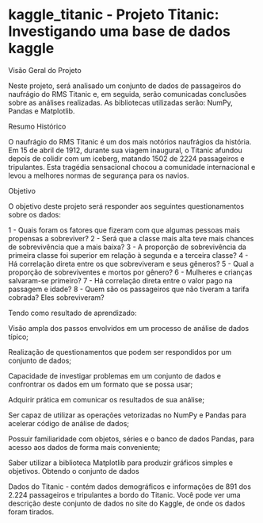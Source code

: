 # kaggle_titanic - Projeto Titanic: Investigando uma base de dados kaggle

Visão Geral do Projeto

Neste projeto, será analisado um conjunto de dados de passageiros do naufrágio do RMS Titanic e, em seguida, serão comunicadas conclusões sobre as análises realizadas. As bibliotecas utilizadas serão: NumPy, Pandas e Matplotlib.

Resumo Histórico

O naufrágio do RMS Titanic é um dos mais notórios naufrágios da história. Em 15 de abril de 1912, durante sua viagem inaugural, o Titanic afundou depois de colidir com um iceberg, matando 1502 de 2224 passageiros e tripulantes. Esta tragédia sensacional chocou a comunidade internacional e levou a melhores normas de segurança para os navios.

Objetivo

O objetivo deste projeto será responder aos seguintes questionamentos sobre os dados:

1 - Quais foram os fatores que fizeram com que algumas pessoas mais propensas a sobreviver?
2 - Será que a classe mais alta teve mais chances de sobrevivência que a mais baixa?
3 - A proporção de sobrevivência da primeira classe foi superior em relação à segunda e a terceira classe?
4 - Há correlação direta entre os que sobreviveram e seus gêneros?
5 - Qual a proporção de sobreviventes e mortos por gênero?
6 - Mulheres e crianças salvaram-se primeiro?
7 - Há correlação direta entre o valor pago na passagem e idade?
8 - Quem são os passageiros que não tiveram a tarifa cobrada? Eles sobreviveram?

Tendo como resultado de aprendizado:

Visão ampla dos passos envolvidos em um processo de análise de dados típico;

Realização de questionamentos que podem ser respondidos por um conjunto de dados;

Capacidade de investigar problemas em um conjunto de dados e confrontrar os dados em um formato que se possa usar;

Adquirir prática em comunicar os resultados de sua análise;

Ser capaz de utilizar as operações vetorizadas no NumPy e Pandas para acelerar código de análise de dados;

Possuir familiaridade com objetos, séries e o banco de dados Pandas, para acesso aos dados de forma mais conveniente;

Saber utilizar a biblioteca Matplotlib para produzir gráficos simples e objetivos.
Obtendo o conjunto de dados

Dados do Titanic - contém dados demográficos e informações de 891 dos 2.224 passageiros e tripulantes a bordo do Titanic. Você pode ver uma descrição deste conjunto de dados no site do Kaggle, de onde os dados foram tirados.
